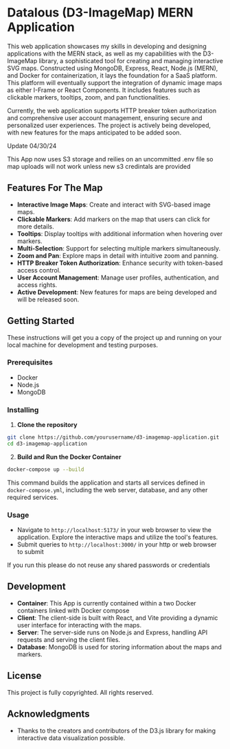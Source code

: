 
# Datalous (D3-ImageMap) MERN Application

This web application showcases my skills in developing and designing applications with the MERN stack, as well as my capabilities with the D3-ImageMap library, a sophisticated tool for creating and managing interactive SVG maps. Constructed using MongoDB, Express, React, Node.js (MERN), and Docker for containerization, it lays the foundation for a SaaS platform. This platform will eventually support the integration of dynamic image maps as either I-Frame or React Components. It includes features such as clickable markers, tooltips, zoom, and pan functionalities.

Currently, the web application supports HTTP breaker token authorization and comprehensive user account management, ensuring secure and personalized user experiences. The project is actively being developed, with new features for the maps anticipated to be added soon.


Update 04/30/24

This App now uses S3 storage and reilies on an uncommitted .env file so map uploads will not work unless new s3 credintals are provided

## Features For The Map

- **Interactive Image Maps**: Create and interact with SVG-based image maps.
- **Clickable Markers**: Add markers on the map that users can click for more details.
- **Tooltips**: Display tooltips with additional information when hovering over markers.
- **Multi-Selection**: Support for selecting multiple markers simultaneously.
- **Zoom and Pan**: Explore maps in detail with intuitive zoom and panning.
- **HTTP Breaker Token Authorization**: Enhance security with token-based access control.
- **User Account Management**: Manage user profiles, authentication, and access rights.
- **Active Development**: New features for maps are being developed and will be released soon.

## Getting Started

These instructions will get you a copy of the project up and running on your local machine for development and testing purposes.

### Prerequisites
- Docker
- Node.js
- MongoDB

### Installing

1. **Clone the repository**

```bash
git clone https://github.com/yourusername/d3-imagemap-application.git
cd d3-imagemap-application
```

2. **Build and Run the Docker Container**

```bash
docker-compose up --build
```

This command builds the application and starts all services defined in `docker-compose.yml`, including the web server, database, and any other required services.

### Usage

- Navigate to `http://localhost:5173/` in your web browser to view the application. Explore the interactive maps and utilize the tool's features.
- Submit queries to `http://localhost:3000/` in your http or web browser to submit 
  
If you run this please do not reuse any shared passwords or credentials 

## Development
- **Container**: This App is currently contained within a two Docker containers linked with Docker compose 
- **Client**: The client-side is built with React, and Vite providing a dynamic user interface for interacting with the maps.
- **Server**: The server-side runs on Node.js and Express, handling API requests and serving the client files.
- **Database**: MongoDB is used for storing information about the maps and markers.

## License

This project is fully copyrighted. All rights reserved.

## Acknowledgments

- Thanks to the creators and contributors of the D3.js library for making interactive data visualization possible.
